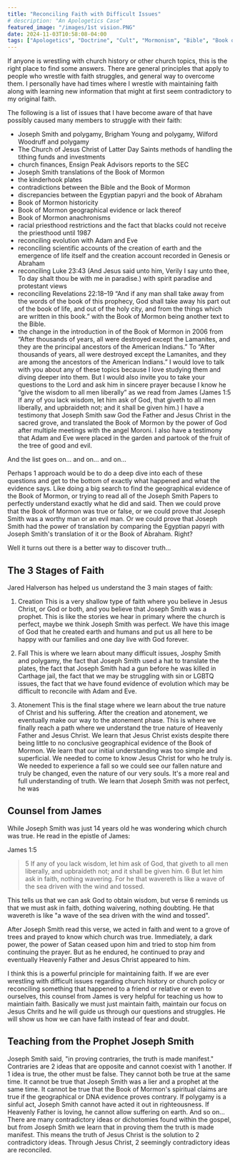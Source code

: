 ```yaml
---
title: "Reconciling Faith with Difficult Issues"
# description: "An Apologetics Case"
featured_image: "/images/1st vision.PNG"
date: 2024-11-03T10:58:08-04:00
tags: ["Apologetics", "Doctrine", "Cult", "Mormonism", "Bible", "Book of Mormon", "Joseph Smith"]
---
```


If anyone is wrestling with church history or other church topics, this is the right place to find some answers. There are general principles that apply to people who wrestle with faith struggles, and general way to overcome them. I personally have had times where I wrestle with maintaining faith along with learning new information that might at first seem contradictory to my original faith. 

The following is a list of issues that I have become aware of that have possibly caused many members to struggle with their faith:
- Joseph Smith and polygamy, Brigham Young and polygamy, Wilford Woodruff and polygamy
- The Church of Jesus Christ of Latter Day Saints methods of handling the tithing funds and investments
- church finances, Ensign Peak Advisors reports to the SEC
- Joseph Smith translations of the Book of Mormon
- the kinderhook plates
- contradictions between the Bible and the Book of Mormon
- discrepancies between the Egyptian papyri and the book of Abraham
- Book of Mormon historicity
- Book of Mormon geographical evidence or lack thereof
- Book of Mormon anachronisms
- racial priesthood restrictions and the fact that blacks could not receive the priesthood until 1987
- reconciling evolution with Adam and Eve
- reconciling scientific accounts of the creation of earth and the emergence of life itself and the creation account recorded in Genesis or Abraham
- reconciling Luke 23:43 (And Jesus said unto him, Verily I say unto thee, To day shalt thou be with me in paradise.) with spirit paradise and protestant views
- reconciling Revelations 22:18–19 “And if any man shall take away from the words of the book of this prophecy, God shall take away his part out of the book of life, and out of the holy city, and from the things which are written in this book.” with the Book of Mormon being another text to the Bible.
- the change in the introduction in of the Book of Mormon in 2006 from
“After thousands of years, all were destroyed except the Lamanites, and they are the principal ancestors of the American Indians.”
 To
“After thousands of years, all were destroyed except the Lamanites, and they are among the ancestors of the American Indians.”
I would love to talk with you about any of these topics because I love studying them and diving deeper into them. 
But I would also invite you to take your questions to the Lord and ask him in sincere prayer because I know he “give the wisdom to all men liberally” as we read from James (James 1:5 If any of you lack wisdom, let him ask of God, that giveth to all men liberally, and upbraideth not; and it shall be given him.)
I have a testimony that Joseph Smith saw God the Father and Jesus Christ in the sacred grove, and translated the Book of Mormon by the power of God after multiple meetings with the angel Moroni. I also have a testimony that Adam and Eve were placed in the garden and partook of the fruit of the tree of good and evil.

And the list goes on... and on... and on...

Perhaps 1 approach would be to do a deep dive into each of these questions and get to the bottom of exactly what happened and what the evidence says. Like doing a big search to find the geographical evidence of the Book of Mormon, or trying to read all of the Joseph Smith Papers to perfectly understand exactly what he did and said. Then we could prove that the Book of Mormon was true or false, or we could prove that Joseph Smith was a worthy man or an evil man. Or we could prove that Joseph Smith had the power of translation by comparing the Egyptian papyri with Joseph Smith's translation of it or the Book of Abraham. Right? 

Well it turns out there is a better way to discover truth...

## The 3 Stages of Faith

Jared Halverson has helped us understand the 3 main stages of faith:

1. Creation
This is a very shallow type of faith where you believe in Jesus Christ, or God or both, and you believe that Joseph Smith was a prophet. This is like the stories we hear in primary where the church is perfect, maybe we think Joseph Smith was perfect. We have this image of God that he created earth and humans and put us all here to be happy with our families and one day live with God forever. 

2. Fall
This is where we learn about many difficult issues, Josphy Smith and polygamy, the fact that Joseph Smith used a hat to translate the plates, the fact that Joseph Smith had a gun before he was killed in Carthage jail, the fact that we may be struggling with sin or LGBTQ issues, the fact that we have found evidence of evolution which may be difficult to reconcile with Adam and Eve.

3. Atonement
This is the final stage where we learn about the true nature of Christ and his suffering. After the creation and atonement, we eventually make our way to the atonement phase. This is where we finally reach a path where we understand the true nature of Heavenly Father and Jesus Christ. We learn that Jesus Christ exists despite there being little to no conclusive geographical evidence of the Book of Mormon. We learn that our initial understanding was too simple and superficial. We needed to come to know Jesus Christ for who he truly is. We needed to experience a fall so we could see our fallen nature and truly be changed, even the nature of our very souls. It's a more real and full understanding of truth. We learn that Joseph Smith was not perfect, he was

## Counsel from James

While Joseph Smith was just 14 years old he was wondering which church was true. He read in the epistle of James:

James 1:5
> 5 If any of you lack wisdom, let him ask of God, that giveth to all men liberally, and upbraideth not; and it shall be given him.
> 6 But let him ask in faith, nothing wavering. For he that wavereth is like a wave of the sea driven with the wind and tossed.

This tells us that we can ask God to obtain wisdom, but verse 6 reminds us that we must ask in faith, dothing waivering, nothing doubting. He that wavereth is like "a wave of the sea driven with the wind and tossed".

After Joseph Smith read this verse, we acted in faith and went to a grove of trees and prayed to know which church was true. Immediately, a dark power, the power of Satan ceased upon him and tried to stop him from continuing the prayer. But as he endured, he continued to pray and eventually Heavenly Father and Jesus Christ appeared to him. 

I think this is a powerful principle for maintaining faith. If we are ever wrestling with difficult issues regarding church history or church policy or reconciling something that happened to a friend or relative or even to ourselves, this counsel from James is very helpful for teaching us how to maintiain faith. Basically we must just maintain faith, maintain our focus on Jesus Chrits and he will guide us through our questions and struggles. He will show us how we can have faith instead of fear and doubt. 

## Teaching from the Prophet Joseph Smith

Joseph Smith said, "in proving contraries, the truth is made manifest." Contraries are 2 ideas that are opposite and cannot coexist with 1 another. If 1 idea is true, the other must be false. They cannot both be true at the same time. It cannot be true that Joseph Smith was a lier and a prophet at the same time. It cannot be true that the Book of Mormon's spiritual claims are true if the geographical or DNA evidence proves contrary. If polygamy is a sinful act, Joseph Smith cannot have acted it out in righteousness. If Heavenly Father is loving, he cannot allow suffering on earth. And so on... There are many contradictory ideas or dichotomies found within the gospel, but from Joseph Smith we learn that in proving them the truth is made manifest. This means the truth of Jesus Christ is the solution to 2 contradictory ideas. Through Jesus Christ, 2 seemingly contradictory ideas are reconciled.